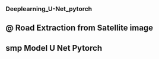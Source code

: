 ### Deeplearning_U-Net_pytorch ###
@ Road Extraction from Satellite image
------------------------------------
## smp Model U Net Pytorch
